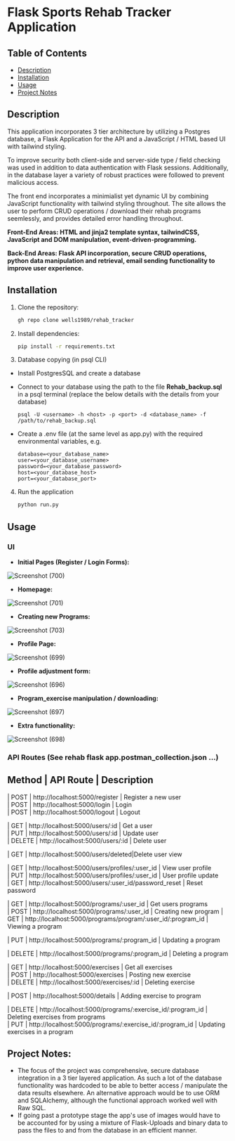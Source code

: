 # Flask Sports Rehab Tracker Application

## Table of Contents

- [Description](#description)
- [Installation](#installation)
- [Usage](#usage)
- [Project Notes](#project-notes)

## Description
This application incorporates 3 tier architecture by utilizing a Postgres database, a Flask Application for the API and a JavaScript / HTML based UI with tailwind styling.

To improve security both client-side and server-side type / field checking was used in addition to data authentication with Flask sessions. Additionally, in the database layer a variety of robust practices were followed to prevent malicious access.

The front end incorporates a minimialist yet dynamic UI by combining JavaScript functionality with tailwind styling throughout. The site allows the user to perform CRUD operations / download their rehab programs seemlessly, and provides detailed error handling throughout.  

**Front-End Areas: HTML and jinja2 template syntax, tailwindCSS, JavaScript and DOM manipulation, event-driven-programming.**

**Back-End Areas: Flask API incorporation, secure CRUD operations, python data manipulation and retrieval, email sending functionality to improve user experience.**

## Installation

1. Clone the repository:

   ```bash
   gh repo clone wells1989/rehab_tracker

2. Install dependencies:

   ```bash
   pip install -r requirements.txt 

2. Database copying (in psql CLI)
- Install PostgresSQL and create a database
- Connect to your database using the path to the file **Rehab_backup.sql** in a psql terminal (replace the below details with the details from your database)

   ```psql
   psql -U <username> -h <host> -p <port> -d <database_name> -f /path/to/rehab_backup.sql

- Create a .env file (at the same level as app.py) with the required environmental variables, e.g.


   ```
   database=<your_database_name>
   user=<your_database_username>
   password=<your_database_password>
   host=<your_database_host>
   port=<your_database_port>
   ```

4. Run the application

    ```bash
    python run.py
    ```

## Usage
### UI

- **Initial Pages (Register / Login Forms):**

![Screenshot (700)](https://github.com/wells1989/Full-stack-blog/assets/122035759/d98ab2a3-282b-47ae-8134-19773adfbdae)

- **Homepage:**

![Screenshot (701)](https://github.com/wells1989/Full-stack-blog/assets/122035759/297e522f-b229-48f1-b3a0-e3ffd4caa870)


- **Creating new Programs:**

![Screenshot (703)](https://github.com/wells1989/Full-stack-blog/assets/122035759/fa33fef5-b0b3-418b-b5f5-8d75282e0986)


- **Profile Page:**

![Screenshot (699)](https://github.com/wells1989/Full-stack-blog/assets/122035759/cc31c40b-7242-4d0f-abfe-8de0aa716f4e)

- **Profile adjustment form:**

![Screenshot (696)](https://github.com/wells1989/Full-stack-blog/assets/122035759/ba87e522-7ac0-4c49-8c39-0ff5a57edf22)


- **Program_exercise manipulation / downloading:**

![Screenshot (697)](https://github.com/wells1989/Full-stack-blog/assets/122035759/ca4f2e34-ec75-40d5-9428-95cf98a967ac)


- **Extra functionality:**

![Screenshot (698)](https://github.com/wells1989/Full-stack-blog/assets/122035759/590421af-0d97-4aa0-b83d-ffdb814162aa)



### API Routes (See rehab flask app.postman_collection.json ...)

 Method | API Route                           | Description                         
-------------------------------------------------------------------------

| POST   | http://localhost:5000/register    | Register a new user                      
| POST   | http://localhost:5000/login       | Login                                                                       
| POST   | http://localhost:5000/logout      | Logout  
                                         
| GET    | http://localhost:5000/users/:id    | Get a user                                       
| PUT    | http://localhost:5000/users/:id    | Update user                                      
| DELETE | http://localhost:5000/users/:id    | Delete user

| GET    | http://localhost:5000/users/deleted|Delete user view   
                               
| GET    | http://localhost:5000/users/profiles/:user_id | View user profile                   
| PUT    | http://localhost:5000/users/profiles/:user_id | User profile update                    
| GET    | http://localhost:5000/users/:user_id/password_reset | Reset password
                  
| GET    | http://localhost:5000/programs/:user_id | Get users programs                         
| POST   | http://localhost:5000/programs/:user_id | Creating new program
| GET    | http://localhost:5000/programs/program/:user_id/:program_id | Viewing a program

| PUT    | http://localhost:5000/programs/:program_id | Updating a program

| DELETE | http://localhost:5000/programs/:program_id | Deleting a program
 
| GET    | http://localhost:5000/exercises | Get all exercises                        
| POST   | http://localhost:5000/exercises | Posting new exercise                      
| DELETE | http://localhost:5000/exercises/:id | Deleting exercise  

               
| POST   | http://localhost:5000/details | Adding exercise to program 

| DELETE | http://localhost:5000/programs/:exercise_id/:program_id | Deleting exercises from programs  
| PUT    | http://localhost:5000/programs/:exercise_id/:program_id | Updating exercises in a program   


## Project Notes:
- The focus of the project was comprehensive, secure database integration in a 3 tier layered application. As such a lot of the database functionality was hardcoded to be able to better access / manipulate the data results elsewhere. An alternative approach would be to use ORM and SQLAlchemy, although the functional approach worked well with Raw SQL.
- If going past a prototype stage the app's use of images would have to be accounted for by using a mixture of Flask-Uploads and binary data to pass the files to and from the database in an efficient manner.
